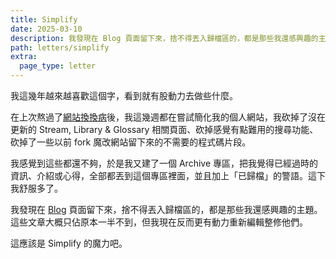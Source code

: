 ```yaml
---
title: Simplify
date: 2025-03-10
description: 我發現在 Blog 頁面留下來，捨不得丟入歸檔區的，都是那些我還感興趣的主題。這些文章大概只佔原本一半不到，但我現在反而更有動力重新編輯整修他們。
path: letters/simplify
extra:
  page_type: letter
---
```


我這幾年越來越喜歡這個字，看到就有股動力去做些什麼。

在上次熬過了[網站換換病](https://www.threads.net/@wu_pingju/post/DGQq3kKyQDt)後，我這幾週都在嘗試簡化我的個人網站，我砍掉了沒在更新的 Stream, Library & Glossary 相關頁面、砍掉感覺有點難用的搜尋功能、砍掉了一些以前 fork 魔改網站留下來的不需要的程式碼片段。

我感覺到這些都還不夠，於是我又建了一個 Archive 專區，把我覺得已經過時的資訊、介紹或心得，全部都丟到這個專區裡面，並且加上「已歸檔」的警語。這下我舒服多了。

我發現在 [Blog](https://pinchlime.com/blog/) 頁面留下來，捨不得丟入歸檔區的，都是那些我還感興趣的主題。這些文章大概只佔原本一半不到，但我現在反而更有動力重新編輯整修他們。

這應該是 Simplify 的魔力吧。
